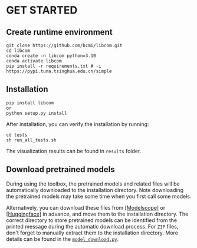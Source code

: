 # GET STARTED

## Create runtime environment

```shell
git clone https://github.com/bcmi/libcom.git
cd libcom
conda create -n libcom python=3.10
conda activate libcom
pip install -r requirements.txt # -i https://pypi.tuna.tsinghua.edu.cn/simple
```

## Installation
```shell
pip install libcom
or
python setup.py install
```

After installation, you can verify the installation by running:
```shell
cd tests
sh run_all_tests.sh
```
The visualization results can be found in `results` folder.

## Download pretrained models
During using the toolbox, the pretrained models and related files will be automatically downloaded to the installation directory. Note downloading the pretrained models may take some time when you first call some models.

Alternatively, you can download these files from [[Modelscope]](https://modelscope.cn/models/bcmizb/Libcom_pretrained_models/files) or [[Huggingface]](https://huggingface.co/BCMIZB/Libcom_pretrained_models/tree/main) in advance, and move them to the installation directory. The correct directory to store pretrained models can be identified from the printed message during the automatic download process. For ``ZIP`` files, don't forget to manually extract them to the installation directory. More details can be found in the [``model_download.py``](https://github.com/bcmi/libcom/blob/main/libcom/utils/model_download.py).
